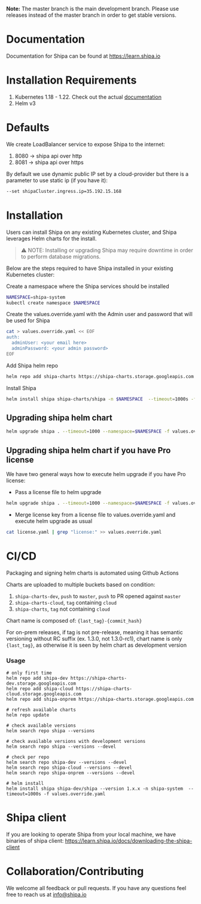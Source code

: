 
**Note:** The master branch is the main development branch. Please use releases instead of the master branch in order to get stable versions.

# Documentation

Documentation for Shipa can be found at https://learn.shipa.io

# Installation Requirements

1. Kubernetes 1.18 - 1.22. Check out the actual [documentation](https://learn.shipa.io/docs/installation-requirements#kubernetes-clusters)
2. Helm v3

# Defaults 

We create LoadBalancer service to expose Shipa to the internet:
1. 8080 -> shipa api over http
1. 8081 -> shipa api over https

By default we use dynamic public IP set by a cloud-provider but there is a parameter to use static ip (if you have it):
```bash 
--set shipaCluster.ingress.ip=35.192.15.168 
```

# Installation

Users can install Shipa on any existing Kubernetes cluster, and Shipa leverages Helm charts for the install.

> ⚠️ NOTE: Installing or upgrading Shipa may require downtime in order to perform database migrations.


Below are the steps required to have Shipa installed in your existing Kubernetes cluster:

Create a namespace where the Shipa services should be installed   
```bash
NAMESPACE=shipa-system
kubectl create namespace $NAMESPACE
```
Create the values.override.yaml with the Admin user and password that will be used for Shipa
```bash
cat > values.override.yaml << EOF
auth:
  adminUser: <your email here>
  adminPassword: <your admin password> 
EOF
```
Add Shipa helm repo
```bash
helm repo add shipa-charts https://shipa-charts.storage.googleapis.com
```
Install Shipa
```bash
helm install shipa shipa-charts/shipa -n $NAMESPACE  --timeout=1000s -f values.override.yaml
```

## Upgrading shipa helm chart

```bash
helm upgrade shipa . --timeout=1000 --namespace=$NAMESPACE -f values.override.yaml
```

## Upgrading shipa helm chart if you have Pro license

We have two general ways how to execute helm upgrade if you have Pro license:
* Pass a license file to helm upgrade 

```bash
helm upgrade shipa . --timeout=1000 --namespace=$NAMESPACE -f values.override.yaml -f license.yaml
```
* Merge license key from a license file to values.override.yaml and execute helm upgrade as usual
```bash
cat license.yaml | grep "license:" >> values.override.yaml
```

# CI/CD

Packaging and signing helm charts is automated using Github Actions

Charts are uploaded to multiple buckets based on condition:

1. `shipa-charts-dev`, `push` to `master`, `push` to PR opened against `master`
2. `shipa-charts-cloud`,  `tag` containing `cloud`
3. `shipa-charts`, `tag` not containing `cloud`


Chart name is composed of:
`{last_tag}-{commit_hash}`

For on-prem releases, if tag is not pre-release, meaning it has semantic versioning without RC suffix (ex. 1.3.0, not 1.3.0-rc1), chart name is only `{last_tag}`, as otherwise it is seen by helm chart as development version

### Usage
```
# only first time
helm repo add shipa-dev https://shipa-charts-dev.storage.googleapis.com
helm repo add shipa-cloud https://shipa-charts-cloud.storage.googleapis.com
helm repo add shipa-onprem https://shipa-charts.storage.googleapis.com

# refresh available charts
helm repo update

# check available versions
helm search repo shipa --versions

# check available versions with development versions
helm search repo shipa --versions --devel

# check per repo
helm search repo shipa-dev --versions --devel
helm search repo shipa-cloud --versions --devel
helm search repo shipa-onprem --versions --devel

# helm install
helm install shipa shipa-dev/shipa --version 1.x.x -n shipa-system  --timeout=1000s -f values.override.yaml
```

# Shipa client

If you are looking to operate Shipa from your local machine, we have binaries of shipa client: https://learn.shipa.io/docs/downloading-the-shipa-client

# Collaboration/Contributing

We welcome all feedback or pull requests. If you have any questions feel free to reach us at info@shipa.io
